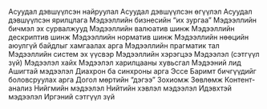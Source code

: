 Асуудал дэвшүүлсэн найруулал
Асуудал дэвшүүлсэн өгүүлэл
Асуудал дэвшүүлсэн ярилцлага
Мэдээллийн бизнесийн “их зургаа”
Мэдээллийн бичмэл эх сурвалжууд
Мэдээллийн валюатив шинж
Мэдээллийн дескриптив шинж
Мэдээллийн норматив шинж
Мэдээллийн нөөцийн аюулгүй байдлыг хамгаалах арга
Мэдээллийн прагматик тал
Мэдээллийн систем эх үүсвэр
Мэдээллийн хэрэгцээ
Мэдээлэл (сэтгүүл зүй)
Мэдээлэл хайх
Мэдээлэл харилцааны хувьсгал
Мэдээний лид
Ашигтай мэдээлэл
Диахрон ба синхроны арга
Эссе
Баримт бичгүүдийг боловсруулах арга
Догол мөртийн “дэгээ”
Зохиомж
Зөвлөмж
Контент-анализ
Нийгмийн мэдээлэл
Нийтийн хэвлэл мэдээлэл
Идэвхтэй мэдээлэл
Иргэний сэтгүүл зүй
